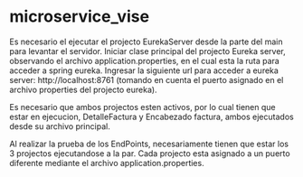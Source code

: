 # microservice_vise
Es necesario el ejecutar el projecto EurekaServer desde la parte del main para levantar el servidor.
Iniciar clase principal del projecto Eureka server, observando el archivo application.properties, en el cual esta la ruta para acceder a spring eureka.
Ingresar la siguiente url para acceder a eureka server: http://localhost:8761 (tomando en cuenta el puerto asignado en el archivo properties del projecto eureka).

Es necesario que ambos projectos esten activos, por lo cual tienen que estar en ejecucion, DetalleFactura y Encabezado factura, ambos ejecutados desde su archivo principal.

Al realizar la prueba de los EndPoints, necesariamente tienen que estar los 3 projectos ejecutandose a la par. Cada projecto esta asignado a un puerto diferente mediante
el archivo application.properties.
